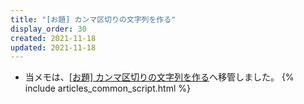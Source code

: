 ```yaml
---
title: "[お題] カンマ区切りの文字列を作る"
display_order: 30
created: 2021-11-18
updated: 2021-11-18
---
```

- 当メモは、[\[お題\] カンマ区切りの文字列を作る](https://thinktwice.tech/it/problem/creating_a_comma_separated_string/)へ移管しました。
{% include articles_common_script.html %}
